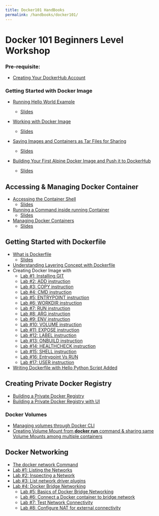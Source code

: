 ```yaml
---
title: Docker101 HandBooks
permalink: /handbooks/docker101/
---
```


# Docker 101 Beginners Level Workshop



### Pre-requisite:

- [Creating Your DockerHub Account](https://github.com/collabnix/dockerlabs/blob/master/workshop/docker/dockerhub.md)

### Getting Started with Docker Image


- [Running Hello World Example](https://docker-community-leaders.github.io/alphasite/handbooks/docker101/helloworld/README.md) 
  - [Slides](http://dockerlabs.collabnix.com/presentation/docker_workshop_1.html#/)
- [Working with Docker Image](https://collabnix.github.io/dockerlabs/beginners/workingwithdockerimage.html)



  - [Slides](http://dockerlabs.collabnix.com/presentation/docker_workshop_1.html#/12)
- [Saving Images and Containers as Tar Files for Sharing](http://dockerlabs.collabnix.com/beginners/saving-images-as-tar/)
  - [Slides](http://dockerlabs.collabnix.com/presentation/docker_workshop_1.html#/22)
- [Building Your First Alpine Docker Image and Push it to DockerHub](https://collabnix.github.io/dockerlabs/beginners/building-your-first-alpine-container.html)
  - [Slides](http://dockerlabs.collabnix.com/presentation/docker_workshop_1.html#/33)




## Accessing & Managing Docker Container

- [Accessing the Container Shell](http://dockerlabs.collabnix.com/beginners/accessing-the-container.html)<br>
   - [Slides](http://dockerlabs.collabnix.com/presentation/docker_workshop_1.html#/52)
- [Running a Command inside running Container](http://dockerlabs.collabnix.com/beginners/running-command-inside-running-container.html)<br>
   - [Slides](http://dockerlabs.collabnix.com/presentation/docker_workshop_1.html#/57)
- [Managing Docker Containers](http://dockerlabs.collabnix.com/beginners/managing-containers.html)<br>
   - [Slides](http://dockerlabs.collabnix.com/presentation/docker_workshop_1.html#/60)

## Getting Started with Dockerfile

- [What is Dockerfile](https://dockerlabs.collabnix.com/beginners/dockerfile/Writing-dockerfile.html#what-is-a-dockerfile)<br>
  - [Slides](http://dockerlabs.collabnix.com/presentation/docker_workshop_1.html#/70)
- [Understanding Layering Concept with Dockerfile](https://dockerlabs.collabnix.com/beginners/dockerfile/Layering-Dockerfile.html)
- Creating Docker Image with
   - [Lab #1: Installing GIT](https://dockerlabs.collabnix.com/beginners/dockerfile/lab1_dockerfile_git.html)<br>
   - [Lab #2: ADD instruction](https://dockerlabs.collabnix.com/beginners/dockerfile/Lab-2-Create-an-image-with-ADD-instruction.html)<br>
   - [Lab #3: COPY instruction](https://dockerlabs.collabnix.com//beginners/dockerfile/lab4_dockerfile_copy.html)<br>
   - [Lab #4: CMD instruction](https://dockerlabs.collabnix.com//beginners/dockerfile/lab4_cmd.html)<br>
   - [Lab #5: ENTRYPOINT instruction](https://dockerlabs.collabnix.com/beginners/dockerfile/Dockerfile-ENTRYPOINT.html)<br>
   - [Lab #6: WORKDIR instruction](https://dockerlabs.collabnix.com/beginners/dockerfile/WORKDIR_instruction.html)<br>
   - [Lab #7: RUN instruction](https://dockerlabs.collabnix.com/beginners/dockerfile/Lab-7-Create-an-image-with-EXPOSE-instruction.html)<br>
   - [Lab #8: ARG instruction](https://dockerlabs.collabnix.com//beginners/dockerfile/arg.html)<br>
   - [Lab #9: ENV instruction](https://dockerlabs.collabnix.com/beginners/dockerfile/Lab_%239:ENV_instruction.html)<br>
   - [Lab #10: VOLUME instruction](https://dockerlabs.collabnix.com/beginners/dockerfile/Lab%2310:VOLUME_instruction.html)<br>
   - [Lab #11: EXPOSE instruction](https://dockerlabs.collabnix.com/beginners/dockerfile/Lab%2311:EXPOSE_instruction.html)<br>
   - [Lab #12: LABEL instruction](https://dockerlabs.collabnix.com/beginners/dockerfile/Label_instruction.html)<br>
   - [Lab #13: ONBUILD instruction](https://dockerlabs.collabnix.com/beginners/dockerfile/onbuild.html)<br>
   - [Lab #14: HEALTHCHECK instruction](https://dockerlabs.collabnix.com/beginners/dockerfile/healthcheck.html)<br>
   - [Lab #15: SHELL instruction](https://dockerlabs.collabnix.com/beginners/dockerfile/Lab-14-Create-an-image-with-SHELL-instruction.html)<br>
   - [Lab #16: Entrypoint Vs RUN](https://dockerlabs.collabnix.com/beginners/dockerfile/entrypoint-vs-run.html)<br>
   - [Lab #17: USER instruction](https://dockerlabs.collabnix.com/beginners/dockerfile/user.html)
- [Writing Dockerfile with Hello Python Script Added](https://dockerlabs.collabnix.com/beginners/dockerfile/lab_dockerfile_python.html)<br>


## Creating Private Docker Registry

- [Building a Private Docker Registry](https://dockerlabs.collabnix.com/beginners/build-private-docker-registry.html)
- [Building a Private Docker Registry with UI](https://dockerlabs.collabnix.com/beginners/portus/)


### Docker Volumes

- [Managing volumes through Docker CLI](https://collabnix.github.io/dockerlabs/beginners/volume/managing-volumes-via-docker-cli.html)<br>
- [Creating Volume Mount from **docker run** command & sharing same Volume Mounts among multiple containers](https://collabnix.github.io/dockerlabs/beginners/volume/creating-volume-mount-from-dockercli.html)<br>

## Docker Networking

 - [The docker network Command](http://dockerlabs.collabnix.com/beginners/using-docker-network.html)<br>
 - [Lab #1: Listing the Networks](http://dockerlabs.collabnix.com/networking/A1-network-basics.html#step-2-list-networks)
 - [Lab #2: Inspecting a Network](http://dockerlabs.collabnix.com/networking/A1-network-basics.html#step-3-inspect-a-network)
 - [Lab #3: List network driver plugins](http://dockerlabs.collabnix.com/networking/A1-network-basics.html#step-4-list-network-driver-plugins)
 - [Lab #4: Docker Bridge Networking](http://dockerlabs.collabnix.com/networking/A2-bridge-networking.html)
   - [Lab #5: Basics of Docker Bridge Networking](http://dockerlabs.collabnix.com/networking/A2-bridge-networking.html#step-1-the-default-bridge-network)
   - [Lab #6: Connect a Docker container to bridge network](http://dockerlabs.collabnix.com/networking/A2-bridge-networking.html#step-2-connect-a-container)
   - [Lab #7: Test Network Connectivity](http://dockerlabs.collabnix.com/networking/A2-bridge-networking.html#step-3-test-network-connectivity)
   - [Lab #8: Configure NAT for external connectivity](http://dockerlabs.collabnix.com/networking/A2-bridge-networking.html#step-4-configure-nat-for-external-connectivity)
 
 



